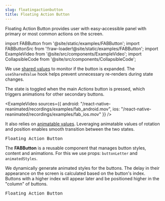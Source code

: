 ```yaml
---
slug: floatingactionbutton
title: Floating Action Button
---
```


Floating Action Button provides user with easy-accessible panel with primary or most common actions on the screen.

import FABButton from '@site/static/examples/FABButton';
import FABButtonSrc from '!!raw-loader!@site/static/examples/FABButton';
import ExampleVideo from '@site/src/components/ExampleVideo';
import CollapsibleCode from '@site/src/components/CollapsibleCode';

<InteractiveExample src={FABButtonSrc} component={FABButton} />

We use [shared values](/docs/fundamentals/glossary#shared-value) to monitor if the button is expanded. The `useSharedValue` hook helps prevent unnecessary re-renders during state changes.

<CollapsibleCode src={FABButtonSrc} showLines={[28,32]}/>

The state is toggled when the main _Actions_ button is pressed, which triggers animations for other secondary buttons.

<ExampleVideo
sources={{
    android: "/react-native-reanimated/recordings/examples/fab_android.mov",
    ios: "/react-native-reanimated/recordings/examples/fab_ios.mov"
  }}
/>

It also relies on [animatable values](/docs/fundamentals/glossary#animatable-value). Leveraging animatable values of rotation and position enables smooth transition between the two states.

<samp id="FABButton">Floating Action Button</samp>

<CollapsibleCode src={FABButtonSrc} showLines={[62,73]}/>

The **FABButton** is a reusable component that manages button styles, content and animations. For this we use props: `buttonLetter` and `animatedStyles`.

<CollapsibleCode src={FABButtonSrc} showLines={[21,25]}/>

We dynamically generate animated styles for the buttons. The delay in their appearance on the screen is calculated based on the button's index. Buttons with a higher index will appear later and be positioned higher in the "column" of buttons.

<samp id="FABButton">Floating Action Button</samp>

<CollapsibleCode src={FABButtonSrc} showLines={[34,59]}/>
